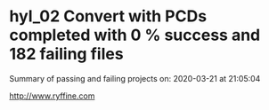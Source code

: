 # hyl_02 Convert with PCDs completed with 0 % success and 182 failing files

Summary of passing and failing projects on: 2020-03-21 at 21:05:04

http://www.ryffine.com
